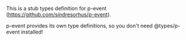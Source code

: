 This is a stub types definition for p-event (https://github.com/sindresorhus/p-event).

p-event provides its own type definitions, so you don't need @types/p-event installed!